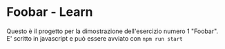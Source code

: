 # Foobar - Learn

Questo è il progetto per la dimostrazione dell'esercizio numero 1 "Foobar".
E' scritto in javascript e può essere avviato con `npm run start`
